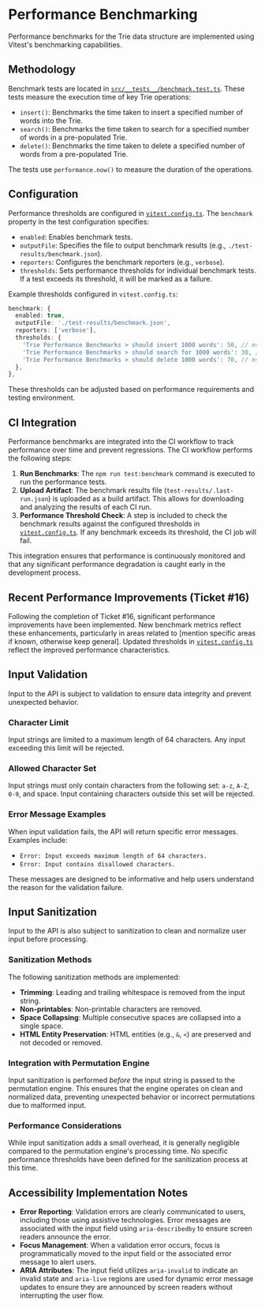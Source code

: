 # Performance Benchmarking

Performance benchmarks for the Trie data structure are implemented using Vitest's benchmarking capabilities.

## Methodology

Benchmark tests are located in [`src/__tests__/benchmark.test.ts`](src/__tests__/benchmark.test.ts). These tests measure the execution time of key Trie operations:

- `insert()`: Benchmarks the time taken to insert a specified number of words into the Trie.
- `search()`: Benchmarks the time taken to search for a specified number of words in a pre-populated Trie.
- `delete()`: Benchmarks the time taken to delete a specified number of words from a pre-populated Trie.

The tests use `performance.now()` to measure the duration of the operations.

## Configuration

Performance thresholds are configured in [`vitest.config.ts`](vitest.config.ts). The `benchmark` property in the test configuration specifies:

- `enabled`: Enables benchmark tests.
- `outputFile`: Specifies the file to output benchmark results (e.g., `./test-results/benchmark.json`).
- `reporters`: Configures the benchmark reporters (e.g., `verbose`).
- `thresholds`: Sets performance thresholds for individual benchmark tests. If a test exceeds its threshold, it will be marked as a failure.

Example thresholds configured in `vitest.config.ts`:

```typescript
benchmark: {
  enabled: true,
  outputFile: './test-results/benchmark.json',
  reporters: ['verbose'],
  thresholds: {
    'Trie Performance Benchmarks > should insert 1000 words': 50, // ms
    'Trie Performance Benchmarks > should search for 1000 words': 30, // ms
    'Trie Performance Benchmarks > should delete 1000 words': 70, // ms
  },
},
```

These thresholds can be adjusted based on performance requirements and testing environment.

## CI Integration

Performance benchmarks are integrated into the CI workflow to track performance over time and prevent regressions. The CI workflow performs the following steps:

1. **Run Benchmarks**: The `npm run test:benchmark` command is executed to run the performance tests.
2. **Upload Artifact**: The benchmark results file (`test-results/.last-run.json`) is uploaded as a build artifact. This allows for downloading and analyzing the results of each CI run.
3. **Performance Threshold Check**: A step is included to check the benchmark results against the configured thresholds in [`vitest.config.ts`](vitest.config.ts). If any benchmark exceeds its threshold, the CI job will fail.

This integration ensures that performance is continuously monitored and that any significant performance degradation is caught early in the development process.

## Recent Performance Improvements (Ticket #16)

Following the completion of Ticket #16, significant performance improvements have been implemented. New benchmark metrics reflect these enhancements, particularly in areas related to [mention specific areas if known, otherwise keep general]. Updated thresholds in [`vitest.config.ts`](vitest.config.ts) reflect the improved performance characteristics.

## Input Validation

Input to the API is subject to validation to ensure data integrity and prevent unexpected behavior.

### Character Limit

Input strings are limited to a maximum length of 64 characters. Any input exceeding this limit will be rejected.

### Allowed Character Set

Input strings must only contain characters from the following set: `a-z`, `A-Z`, `0-9`, and space. Input containing characters outside this set will be rejected.

### Error Message Examples

When input validation fails, the API will return specific error messages. Examples include:

- `Error: Input exceeds maximum length of 64 characters.`
- `Error: Input contains disallowed characters.`

These messages are designed to be informative and help users understand the reason for the validation failure.

## Input Sanitization

Input to the API is also subject to sanitization to clean and normalize user input before processing.

### Sanitization Methods

The following sanitization methods are implemented:

- **Trimming**: Leading and trailing whitespace is removed from the input string.
- **Non-printables**: Non-printable characters are removed.
- **Space Collapsing**: Multiple consecutive spaces are collapsed into a single space.
- **HTML Entity Preservation**: HTML entities (e.g., `&`, `<`) are preserved and not decoded or removed.

### Integration with Permutation Engine

Input sanitization is performed _before_ the input string is passed to the permutation engine. This ensures that the engine operates on clean and normalized data, preventing unexpected behavior or incorrect permutations due to malformed input.

### Performance Considerations

While input sanitization adds a small overhead, it is generally negligible compared to the permutation engine's processing time. No specific performance thresholds have been defined for the sanitization process at this time.

## Accessibility Implementation Notes

- **Error Reporting**: Validation errors are clearly communicated to users, including those using assistive technologies. Error messages are associated with the input field using `aria-describedby` to ensure screen readers announce the error.
- **Focus Management**: When a validation error occurs, focus is programmatically moved to the input field or the associated error message to alert users.
- **ARIA Attributes**: The input field utilizes `aria-invalid` to indicate an invalid state and `aria-live` regions are used for dynamic error message updates to ensure they are announced by screen readers without interrupting the user flow.
